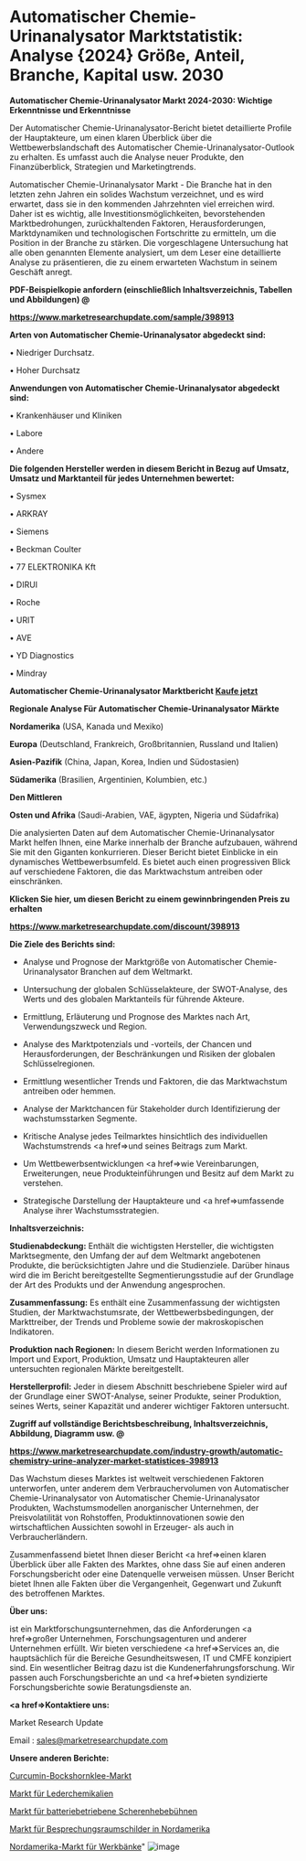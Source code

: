 # Automatischer Chemie-Urinanalysator Marktstatistik: Analyse {2024} Größe, Anteil, Branche, Kapital usw. 2030

<strong>Automatischer Chemie-Urinanalysator Markt 2024-2030: Wichtige Erkenntnisse und Erkenntnisse</strong>

Der Automatischer Chemie-Urinanalysator-Bericht bietet detaillierte Profile der Hauptakteure, um einen klaren Überblick über die Wettbewerbslandschaft des Automatischer Chemie-Urinanalysator-Outlook zu erhalten. Es umfasst auch die Analyse neuer Produkte, den Finanzüberblick, Strategien und Marketingtrends.

Automatischer Chemie-Urinanalysator Markt - Die Branche hat in den letzten zehn Jahren ein solides Wachstum verzeichnet, und es wird erwartet, dass sie in den kommenden Jahrzehnten viel erreichen wird. Daher ist es wichtig, alle Investitionsmöglichkeiten, bevorstehenden Marktbedrohungen, zurückhaltenden Faktoren, Herausforderungen, Marktdynamiken und technologischen Fortschritte zu ermitteln, um die Position in der Branche zu stärken. Die vorgeschlagene Untersuchung hat alle oben genannten Elemente analysiert, um dem Leser eine detaillierte Analyse zu präsentieren, die zu einem erwarteten Wachstum in seinem Geschäft anregt.



<strong><b>PDF-Beispielkopie anfordern (einschließlich Inhaltsverzeichnis, Tabellen und Abbildungen) @ </b></strong>

<strong><a href=https://www.marketresearchupdate.com/sample/398913>

<strong>https://www.marketresearchupdate.com/sample/398913</u></a></strong></strong>



<strong>Arten von Automatischer Chemie-Urinanalysator abgedeckt sind:</strong>

• Niedriger Durchsatz.

• Hoher Durchsatz



<strong>Anwendungen von Automatischer Chemie-Urinanalysator abgedeckt sind:</strong>

• Krankenhäuser und Kliniken

• Labore

• Andere



<strong>Die folgenden Hersteller werden in diesem Bericht in Bezug auf Umsatz, Umsatz und Marktanteil für jedes Unternehmen bewertet:</strong>

• Sysmex

• ARKRAY

• Siemens

• Beckman Coulter

• 77 ELEKTRONIKA Kft

• DIRUI

• Roche

• URIT

• AVE

• YD Diagnostics

• Mindray



<strong>Automatischer Chemie-Urinanalysator Marktbericht <a href=https://www.marketresearchupdate.com/buynow/398913>Kaufe jetzt</a></strong>



<strong>Regionale Analyse Für Automatischer Chemie-Urinanalysator Märkte</strong>



<strong>Nordamerika</strong> (USA, Kanada und Mexiko)



<strong>Europa</strong> (Deutschland, Frankreich, Großbritannien, Russland und Italien)



<strong>Asien-Pazifik</strong> (China, Japan, Korea, Indien und Südostasien)



<strong>Südamerika</strong> (Brasilien, Argentinien, Kolumbien, etc.)



<strong>Den Mittleren</strong> 

<strong>Osten und Afrika</strong> (Saudi-Arabien, VAE, ägypten, Nigeria und Südafrika)

Die analysierten Daten auf dem Automatischer Chemie-Urinanalysator Markt helfen Ihnen, eine Marke innerhalb der Branche aufzubauen, während Sie mit den Giganten konkurrieren. Dieser Bericht bietet Einblicke in ein dynamisches Wettbewerbsumfeld. Es bietet auch einen progressiven Blick auf verschiedene Faktoren, die das Marktwachstum antreiben oder einschränken.



<strong>Klicken Sie hier, um diesen Bericht zu einem gewinnbringenden Preis zu erhalten
</strong>

<strong><a href=https://www.marketresearchupdate.com/discount/398913>https://www.marketresearchupdate.com/discount/398913</b></u></strong></a>



<strong>Die Ziele des Berichts sind:</strong>

- Analyse und Prognose der Marktgröße von Automatischer Chemie-Urinanalysator Branchen auf dem Weltmarkt.

- Untersuchung der globalen Schlüsselakteure, der SWOT-Analyse, des Werts und des globalen Marktanteils für führende Akteure.

- Ermittlung, Erläuterung und Prognose des Marktes nach Art, Verwendungszweck und Region.

- Analyse des Marktpotenzials und -vorteils, der Chancen und Herausforderungen, der Beschränkungen und Risiken der globalen Schlüsselregionen.

- Ermittlung wesentlicher Trends und Faktoren, die das Marktwachstum antreiben oder hemmen.

- Analyse der Marktchancen für Stakeholder durch Identifizierung der wachstumsstarken Segmente.

- Kritische Analyse jedes Teilmarktes hinsichtlich des individuellen Wachstumstrends <a href=>und</a> seines Beitrags zum Markt.

- Um Wettbewerbsentwicklungen <a href=>wie</a> Vereinbarungen, Erweiterungen, neue Produkteinführungen und Besitz auf dem Markt zu verstehen.

- Strategische Darstellung der Hauptakteure und <a href=>umfas</a>sende Analyse ihrer Wachstumsstrategien.



<strong>Inhaltsverzeichnis:</strong>



<strong>Studienabdeckung:</strong> Enthält die wichtigsten Hersteller, die wichtigsten Marktsegmente, den Umfang der auf dem Weltmarkt angebotenen Produkte, die berücksichtigten Jahre und die Studienziele. Darüber hinaus wird die im Bericht bereitgestellte Segmentierungsstudie auf der Grundlage der Art des Produkts und der Anwendung angesprochen.



<strong>Zusammenfassung:</strong> Es enthält eine Zusammenfassung der wichtigsten Studien, der Marktwachstumsrate, der Wettbewerbsbedingungen, der Markttreiber, der Trends und Probleme sowie der makroskopischen Indikatoren.



<strong>Produktion nach Regionen:</strong> In diesem Bericht werden Informationen zu Import und Export, Produktion, Umsatz und Hauptakteuren aller untersuchten regionalen Märkte bereitgestellt.



<strong>Herstellerprofil:</strong> Jeder in diesem Abschnitt beschriebene Spieler wird auf der Grundlage einer SWOT-Analyse, seiner Produkte, seiner Produktion, seines Werts, seiner Kapazität und anderer wichtiger Faktoren untersucht.



<strong><b>Zugriff auf vollständige Berichtsbeschreibung, Inhaltsverzeichnis, Abbildung, Diagramm usw. @ </b></strong>

<strong><a href=https://www.marketresearchupdate.com/industry-growth/automatic-chemistry-urine-analyzer-market-statistices-398913>https://www.marketresearchupdate.com/industry-growth/automatic-chemistry-urine-analyzer-market-statistices-398913</a></strong>

Das Wachstum dieses Marktes ist weltweit verschiedenen Faktoren unterworfen, unter anderem dem Verbrauchervolumen von Automatischer Chemie-Urinanalysator von Automatischer Chemie-Urinanalysator Produkten, Wachstumsmodellen anorganischer Unternehmen, der Preisvolatilität von Rohstoffen, Produktinnovationen sowie den wirtschaftlichen Aussichten sowohl in Erzeuger- als auch in Verbraucherländern.

Zusammenfassend bietet Ihnen dieser Bericht <a href=>einen</a> klaren Überblick über alle Fakten des Marktes, ohne dass Sie auf einen anderen Forschungsbericht oder eine Datenquelle verweisen müssen. Unser Bericht bietet Ihnen alle Fakten über die Vergangenheit, Gegenwart und Zukunft des betroffenen Marktes.



<strong>Über uns:</strong>

 ist ein Marktforschungsunternehmen, das die Anforderungen <a href=>großer</a> Unternehmen, Forschungsagenturen und anderer Unternehmen erfüllt. Wir bieten verschiedene <a href=>Services</a> an, die hauptsächlich für die Bereiche Gesundheitswesen, IT und CMFE konzipiert sind. Ein wesentlicher Beitrag dazu ist die Kundenerfahrungsforschung. Wir passen auch Forschungsberichte an und <a href=>bieten</a> syndizierte Forschungsberichte sowie Beratungsdienste an.



<strong><a href=>Kontaktiere uns:</a></strong>

Market Research Update

Email : sales@marketresearchupdate.com



<strong>Unsere anderen Berichte:</strong>

<a href=https://www.linkedin.com/pulse/curcumin-fenugreek-market-2023-trends-new-research-report>Curcumin-Bockshornklee-Markt</a>

<a href=https://www.linkedin.com/pulse/leather-chemicals-market-analysis-segment>Markt für Lederchemikalien</a>

<a href=https://www.linkedin.com/pulse/battery-powered-scissor-lifts-market-outlooks>Markt für batteriebetriebene Scherenhebebühnen</a>

<a href=https://www.linkedin.com/pulse/north-america-meeting-room-signs-market-2023>Markt für Besprechungsraumschilder in Nordamerika</a>

<a href=https://www.linkedin.com/pulse/north-america-work-benches-market-2023-brief>Nordamerika-Markt für Werkbänke</a>"
![image](https://github.com/RushikeshRI/news24analysis/assets/164026548/878d5fa8-183f-47f4-824d-2f30d488b54d)
